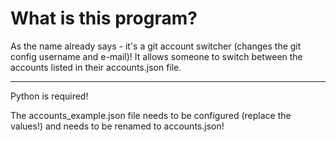 # What is this program?

As the name already says - it's a git account switcher (changes the git config username and e-mail)!
It allows someone to switch between the accounts listed in their accounts.json file.


------------------
Python is required!

The accounts_example.json file needs to be configured (replace the values!) and needs to be renamed to accounts.json!
